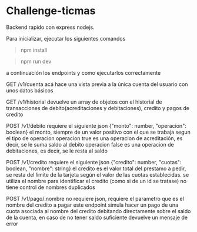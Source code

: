 # Challenge-ticmas

Backend rapido con express nodejs.

Para inicializar, ejecutar los siguientes comandos

> npm install

> npm run dev 

a continuación los endpoints y como ejecutarlos correctamente

GET /v1/cuenta
acá hace una vista previa a la única cuenta del usuario con unos datos básicos

GET /v1/historial
devuelve un array de objetos con el historial de transacciones de debito(acreditaciones y debitaciones), credito y pagos de credito

POST /v1/debito
requiere el siguiente json
{"monto": number, "operacion": boolean}
el monto, siempre de un valor positivo con el que se trabaja segun el tipo de operacion
operacion true es una operacion de acreditación, es decir, se le suma saldo al debito
operacion false es una operacion de debitaciones, es decir, se le resta al saldo

POST /v1/credito
requiere el siguiente json
{"credito": number, "cuotas": boolean, "nombre": string}
el credito es el valor total del prestamo a pedir, se resta del limite de la tarjeta según el valor de las cuotas establecidas.
se utiliza el nombre para identificar el credito (como si de un id se tratase) no tiene control de nombres duplicados

POST /v1/pago/:nombre
no requiere json, requiere el parametro que es el nombre del credito a pagar
este endpoint simula hacer un pago de una cuota asociada al nombre del credito debitando directamente sobre el saldo de la cuenta, en caso de no tener saldo suficiente
devuelve un mensaje de error
